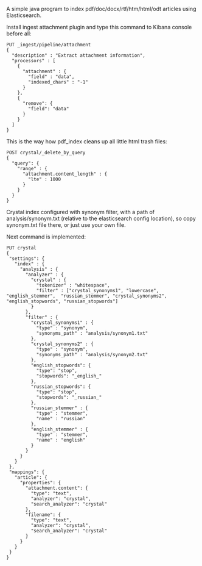 A simple java program to index pdf/doc/docx/rtf/htm/html/odt articles using Elasticsearch.

Install ingest attachment plugin and type this command to Kibana console before all:
```
PUT _ingest/pipeline/attachment
{
  "description" : "Extract attachment information",
  "processors" : [
    {
      "attachment" : {
        "field" : "data",
        "indexed_chars" : "-1"
      }
    },
    {
      "remove": {
        "field": "data"
      }
    }
  ]
}
```
This is the way how pdf_index cleans up all little html trash files:
```
POST crystal/_delete_by_query
{
  "query": {
    "range" : {
      "attachment.content_length" : {
        "lte" : 1000
      }
    }
  }
}
```
 Crystal index configured with synonym filter,
 with a path of analysis/synonym.txt (relative to the elasticsearch config location),
 so copy synonym.txt file there, or just use your own file.

 Next command is implemented:
 ```
PUT crystal
{
  "settings": {
    "index" : {
      "analysis" : {
        "analyzer" : {
          "crystal" : {
            "tokenizer" : "whitespace",
            "filter" : ["crystal_synonyms1", "lowercase", "english_stemmer",  "russian_stemmer", "crystal_synonyms2", "english_stopwords", "russian_stopwords"]
          }
        },
        "filter" : {
          "crystal_synonyms1" : {
            "type" : "synonym",
            "synonyms_path" : "analysis/synonym1.txt"
          },
          "crystal_synonyms2" : {
            "type" : "synonym",
            "synonyms_path" : "analysis/synonym2.txt"
          },
          "english_stopwords": {
            "type": "stop",
            "stopwords": "_english_"
          },
          "russian_stopwords": {
            "type": "stop",
            "stopwords": "_russian_"
          },
          "russian_stemmer" : {
            "type" : "stemmer",
            "name" : "russian"
          },
          "english_stemmer" : {
            "type" : "stemmer",
            "name" : "english"
          }
        }
      }
    }
  },
  "mappings": {
    "article": {
      "properties": {
        "attachment.content": {
          "type": "text",
          "analyzer": "crystal",
          "search_analyzer": "crystal"
        },
        "filename": {
          "type": "text",
          "analyzer": "crystal",
          "search_analyzer": "crystal"
        }
      }
    }
  }
}
```
